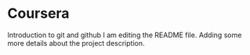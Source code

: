 # Coursera
Introduction to git and github
I am editing the README file. Adding some more details about the project description.
